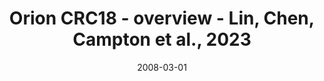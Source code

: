 ---
title: Orion CRC18 - overview - Lin, Chen, Campton et al., 2023
image: https://labsyspharm.github.io/orion-crc/minerva/P37_S50-CRC18/thumbnail.jpg
date: '2008-03-01'
minerva_link: https://labsyspharm.github.io/orion-crc/minerva/P37_S50-CRC18/index.html
info_link: null
show_page_link: false
tags:
    - overview-crc
---